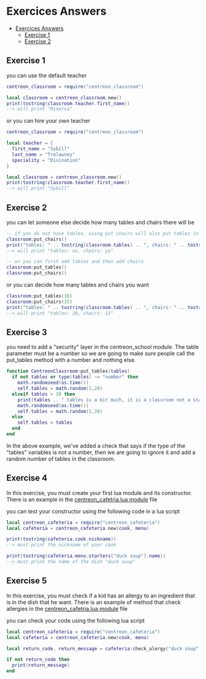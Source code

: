 # Exercices Answers

- [Exercices Answers](#exercices-answers)
  - [Exercise 1](#exercise-1)
  - [Exercise 2](#exercise-2)

## Exercise 1

you can use the default teacher

```lua
centreon_classroom = require("centreon_classroom")

local classroom = centreon_classroom.new()
print(tostring(classroom.teacher.first_name))
--> will print "Minerva"
```

or you can hire your own teacher

```lua
centreon_classroom = require("centreon_classroom")

local teacher = {
  first_name = "Sybill"
  last_name = "Trelawney"
  speciality = "Divination"
}

local classroom = centreon_classroom.new()
print(tostring(classroom.teacher.first_name))
--> will print "Sybill"
```

## Exercise 2

you can let someone else decide how many tables and chairs there will be

```lua
-- if you do not have tables, using put chairs will also put tables in the classroom
classroom:put_chairs()
print("tables: " .. tostring(classroom.tables) .. ", chairs: " .. tostring(classroom.chairs))
--> will print "tables: xx, chairs: yy"

-- or you can first add tables and then add chairs
classroom:put_tables()
classroom:put_chairs()
```

or you can decide how many tables and chairs you want

```lua
classroom:put_tables(10)
classroom:put_chairs(15)
print("tables: " .. tostring(classroom.tables) .. ", chairs: " .. tostring(classroom.chairs))
--> will print "tables: 10, chairs: 15"
```

## Exercise 3

you need to add a "security" layer in the centreon_school module. The table parameter must be a number so we are going to make sure people call the put_tables method with a number and nothing else. 

```lua
function CentreonClassroom:put_tables(tables)
  if not tables or type(tables) ~= "number" then
    math.randomseed(os.time())
    self.tables = math.random(1,20)
  elseif tables > 20 then
    print(tables .. " tables is a bit much, it is a classroom not a stadium")
    math.randomseed(os.time())
    self.tables = math.random(1,20)
  else
    self.tables = tables
  end
end
```

In the above example, we've added a check that says if the type of the "tables" variables is not a number, then we are going to ignore it and add a random number of tables in the classroom.

## Exercise 4 

In this exercise, you must create your first lua module and its constructor. There is an example in the [centreon_cafetria.lua module](answers/centreon_cafeteria.lua) file

you can test your constructor using the following code in a lua script

```lua
local centreon_cafeteria = require("centreon_cafeteria")
local cafeteria = centreon_cafeteria.new(cook, menu)

print(tostring(cafeteria.cook.nickname))
--> must print the nickname of your cook

print(tostring(cafeteria.menu.starters["duck soup"].name))
--> must print the name of the dish "duck soup"
```

## Exercise 5

In this exercise, you must check if a kid has an allergy to an ingredient that is in the dish that he want. There is an example of method that check allergies in the  [centreon_cafetria.lua module](answers/centreon_cafeteria.lua) file 

you can check your code using the following lua script 

```lua
local centreon_cafeteria = require("centreon_cafeteria")
local cafeteria = centreon_cafeteria.new(cook, menu)

local return_code, return_message = cafeteria:check_alergy("duck soup", {"duck", "salt"})

if not return_code then
  print(return_message)
end
```
